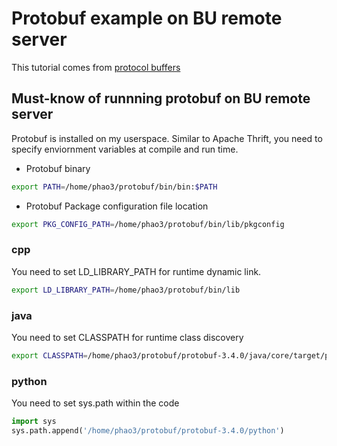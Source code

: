 # Protobuf example on BU remote server

This tutorial comes from [protocol buffers](https://developers.google.com/protocol-buffers/)

## Must-know of runnning protobuf on BU remote server

Protobuf is installed on my userspace. Similar to Apache Thrift, you need to specify enviornment variables at compile and run time.

- Protobuf binary
```bash
export PATH=/home/phao3/protobuf/bin/bin:$PATH
```

- Protobuf Package configuration file location
``` bash
export PKG_CONFIG_PATH=/home/phao3/protobuf/bin/lib/pkgconfig
```

### cpp

You need to set LD\_LIBRARY\_PATH for runtime dynamic link.
```bash
export LD_LIBRARY_PATH=/home/phao3/protobuf/bin/lib
```

### java
You need to set CLASSPATH for runtime class discovery
```bash
export CLASSPATH=/home/phao3/protobuf/protobuf-3.4.0/java/core/target/protobuf.jar
```

### python
You need to set sys.path within the code
```python
import sys
sys.path.append('/home/phao3/protobuf/protobuf-3.4.0/python')
```
